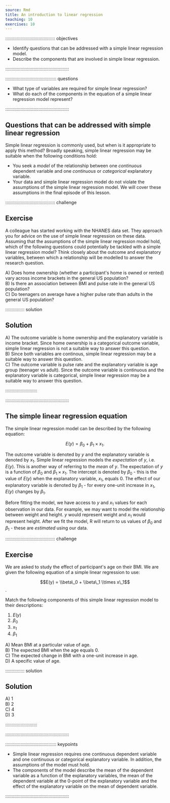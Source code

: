 ```yaml
---
source: Rmd
title: An introduction to linear regression
teaching: 10
exercises: 10
---
```




::::::::::::::::::::::::::::::::::::::: objectives

- Identify questions that can be addressed with a simple linear regression model.
- Describe the components that are involved in simple linear regression.

::::::::::::::::::::::::::::::::::::::::::::::::::

:::::::::::::::::::::::::::::::::::::::: questions

- What type of variables are required for simple linear regression?
- What do each of the components in the equation of a simple linear regression model represent?

::::::::::::::::::::::::::::::::::::::::::::::::::

## Questions that can be addressed with simple linear regression

Simple linear regression is commonly used, but when is it appropriate to apply this method? Broadly speaking, simple linear regression may be suitable when the following conditions hold:

- You seek a *model* of the relationship between one *continuous* dependent variable and one *continuous* or *categorical* explanatory variable.
- Your data and simple linear regression model do not violate the assumptions of the simple linear regression model. We will cover these assumptions in the final episode of this lesson.

:::::::::::::::::::::::::::::::::::::::  challenge

## Exercise

A colleague has started working with the NHANES data set. They approach
you for advice on the use of simple linear regression on these data.
Assuming that the assumptions of the simple linear regression model hold, which
of the following questions could potentially be tackled with a simple
linear regression model? Think closely about the outcome and explanatory
variables, between which a relationship will be modelled to answer the
research question.

A) Does home ownership (whether a participant's home is owned or rented)
vary across income brackets in the general US population?  
B) Is there an association between BMI and pulse rate in the general US population?  
C) Do teenagers on average have a higher pulse rate than adults in the
general US population?

:::::::::::::::  solution

## Solution

A) The outcome variable is home ownership and the explanatory variable is
income bracket.
Since home ownership is a categorical outcome variable, simple linear regression is not
a suitable way to answer this question.  
B) Since both variables are continous, simple linear regression may be
a suitable way to answer this question.  
C) The outcome variable is pulse rate and the explanatory variable is age group
(teenager vs adult). Since the outcome variable is
continuous and the explanatory variable is categorical,
simple linear regression may be a suitable way to answer this question.

:::::::::::::::::::::::::

::::::::::::::::::::::::::::::::::::::::::::::::::

## The simple linear regression equation

The simple linear regression model can be described by the following equation:

$$
E(y) = \beta_0 + \beta_1 \times x_1.
$$

The outcome variable is denoted by $y$ and the explanatory variable is denoted by $x_1$. Simple linear regression models the *expectation* of $y$, i.e. $E(y)$. This is another way of referring to the *mean* of $y$. The expectation of $y$ is a function of $\beta_0$ and $\beta_1 \times x_1$. The intercept is denoted by $\beta_0$ - this is the value of $E(y)$ when the explanatory variable, $x_1$, equals 0. The effect of our explanatory variable is denoted by $\beta_1$ - for every one-unit increase in $x_1$, $E(y)$ changes by $\beta_1$.

Before fitting the model, we have access to $y$ and $x_1$ values for each observation in our data. For example, we may want to model the relationship between weight and height. $y$ would represent weight and $x_1$ would represent height. After we fit the model, R will return to us values of $\beta_0$ and $\beta_1$ - these are *estimated* using our data.

:::::::::::::::::::::::::::::::::::::::  challenge

## Exercise

We are asked to study the effect of participant's age on their BMI. We are given the following equation of a simple linear regression to use:

$$E(y) = \\beta\_0 + \\beta\_1 \\times x\_1$$.

Match the following components of this simple linear regression model to their
descriptions:

1. $E(y)$
2. ${\beta}_0$
3. $x_1$
4. ${\beta}_1$

A) Mean BMI at a particular value of age.  
B) The expected BMI when the age equals 0.  
C) The expected change in BMI with a one-unit increase in age.  
D) A specific value of age.

:::::::::::::::  solution

## Solution

A) 1  
B) 2  
C) 4  
D) 3

:::::::::::::::::::::::::

::::::::::::::::::::::::::::::::::::::::::::::::::

:::::::::::::::::::::::::::::::::::::::: keypoints

- Simple linear regression requires one continuous dependent variable and one continuous or categorical explanatory variable. In addition, the assumptions of the model must hold.
- The components of the model describe the mean of the dependent variable as a function of the explanatory variables, the mean of the dependent variable at the 0-point of the explanatory variable and the effect of the explanatory variable on the mean of dependent variable.

::::::::::::::::::::::::::::::::::::::::::::::::::


